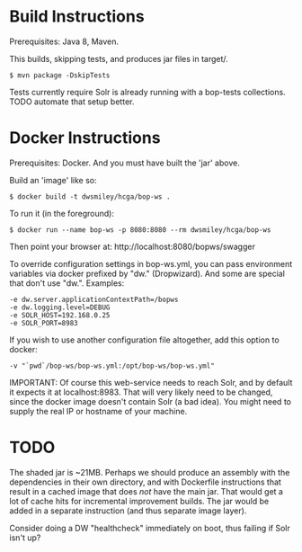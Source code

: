 Build Instructions
==================

Prerequisites: Java 8, Maven.

This builds, skipping tests, and produces jar files in target/.

    $ mvn package -DskipTests

Tests currently require Solr is already running with a bop-tests
collections. TODO automate that setup better.

Docker Instructions
===================

Prerequisites: Docker. And you must have built the 'jar' above.

Build an 'image' like so:

    $ docker build -t dwsmiley/hcga/bop-ws .
    
To run it (in the foreground):
    
    $ docker run --name bop-ws -p 8080:8080 --rm dwsmiley/hcga/bop-ws
    
Then point your browser at:
http://localhost:8080/bopws/swagger

To override configuration settings in bop-ws.yml, you can pass environment
variables via docker prefixed by "dw." (Dropwizard). And some are
special that don't use "dw.".  Examples:
     
    -e dw.server.applicationContextPath=/bopws
    -e dw.logging.level=DEBUG
    -e SOLR_HOST=192.168.0.25
    -e SOLR_PORT=8983

If you wish to use another configuration file altogether, add this option to docker:

    -v "`pwd`/bop-ws/bop-ws.yml:/opt/bop-ws/bop-ws.yml"

IMPORTANT: Of course this web-service needs to reach Solr, and by default
it expects it at localhost:8983.  That will very likely need to be
changed, since the docker image doesn't contain Solr (a bad idea).
You might need to supply the real IP or hostname of your machine.


TODO
====

The shaded jar is ~21MB. Perhaps we should produce an assembly with the
dependencies in their own directory, and with Dockerfile instructions that
result in a cached image that does *not* have the main jar.  That would
get a lot of cache hits for incremental improvement builds.  The jar
would be added in a separate instruction (and thus separate image layer).

Consider doing a DW "healthcheck" immediately on boot, thus failing
if Solr isn't up?